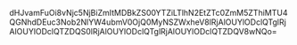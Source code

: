 dHJvamFuOi8vNjc5NjBiZmItMDBkZS00YTZiLTlhN2EtZTc0ZmM5ZThiMTU4QGNhdDEuc3Nob2NlYW4ubmV0OjQ0MyNSZWxheV8lRjAlOUYlODclQTglRjAlOUYlODclQTZDQS0lRjAlOUYlODclQTglRjAlOUYlODclQTZDQV8wNQo=